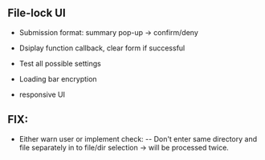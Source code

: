 
## File-lock UI

- Submission format: summary pop-up -> confirm/deny
- Dsiplay function callback, clear form if successful

- Test all possible settings
- Loading bar encryption


- responsive UI


## FIX:

- Either warn user or implement check:
-- Don't enter same directory and file separately in to file/dir selection -> will be processed twice.